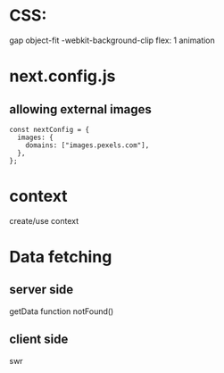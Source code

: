 # CSS:

gap
object-fit
-webkit-background-clip
flex: 1
animation

# next.config.js

## allowing external images

```
const nextConfig = {
  images: {
    domains: ["images.pexels.com"],
  },
};
```

# context

create/use context

# Data fetching

## server side

getData function
notFound()

## client side

swr
